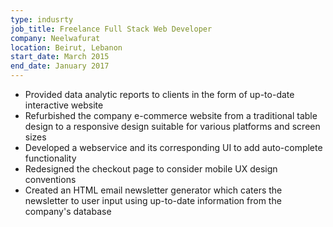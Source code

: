 ```yaml
---
type: indusrty
job_title: Freelance Full Stack Web Developer
company: Neelwafurat
location: Beirut, Lebanon
start_date: March 2015
end_date: January 2017
---
```


- Provided data analytic reports to clients in the form of up-to-date interactive website
- Refurbished the company e-commerce website from a traditional table design to a responsive design suitable for various platforms and screen sizes
- Developed a webservice and its corresponding UI to add auto-complete functionality
- Redesigned the checkout page to consider mobile UX design conventions
- Created an HTML email newsletter generator which caters the newsletter to user input using up-to-date information from the company's database
